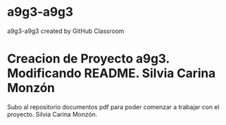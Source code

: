 # a9g3-a9g3
a9g3-a9g3 created by GitHub Classroom
# Creacion de Proyecto a9g3. Modificando README. Silvia Carina Monzón
Subo al repositorio documentos pdf para poder comenzar a trabajar con el proyecto. Silvia Carina Monzón.

